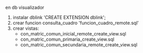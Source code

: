 

en db visualizador 

1. instalar dblink 'CREATE EXTENSION dblink';
2. crear  funcion consulta_cuadro 'funcion_cuadro_remote.sql'
3. crear vistas:
    - con_matric_comun_inicial_remote_create_view.sql
    - con_matric_comun_primaria_create_view.sql
    - con_matric_comun_secundaria_remote_create_view.sql

    


